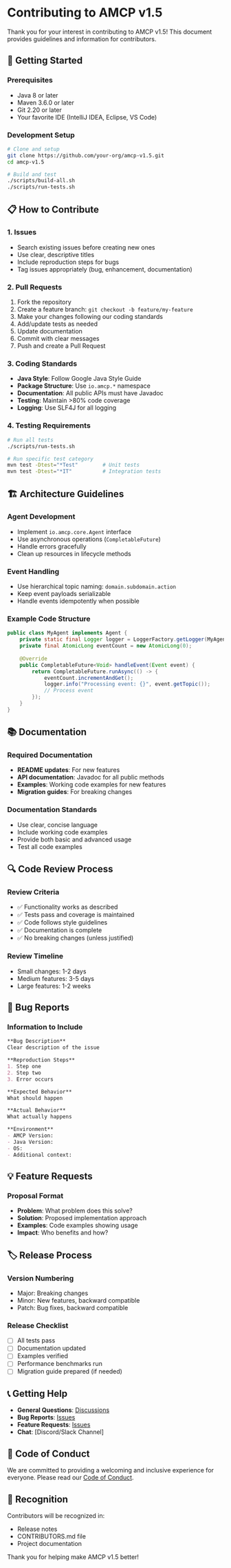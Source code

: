 # Contributing to AMCP v1.5

Thank you for your interest in contributing to AMCP v1.5! This document provides guidelines and information for contributors.

## 🚀 Getting Started

### Prerequisites
- Java 8 or later
- Maven 3.6.0 or later
- Git 2.20 or later
- Your favorite IDE (IntelliJ IDEA, Eclipse, VS Code)

### Development Setup
```bash
# Clone and setup
git clone https://github.com/your-org/amcp-v1.5.git
cd amcp-v1.5

# Build and test
./scripts/build-all.sh
./scripts/run-tests.sh
```

## 📋 How to Contribute

### 1. Issues
- Search existing issues before creating new ones
- Use clear, descriptive titles
- Include reproduction steps for bugs
- Tag issues appropriately (bug, enhancement, documentation)

### 2. Pull Requests
1. Fork the repository
2. Create a feature branch: `git checkout -b feature/my-feature`
3. Make your changes following our coding standards
4. Add/update tests as needed
5. Update documentation
6. Commit with clear messages
7. Push and create a Pull Request

### 3. Coding Standards
- **Java Style**: Follow Google Java Style Guide
- **Package Structure**: Use `io.amcp.*` namespace
- **Documentation**: All public APIs must have Javadoc
- **Testing**: Maintain >80% code coverage
- **Logging**: Use SLF4J for all logging

### 4. Testing Requirements
```bash
# Run all tests
./scripts/run-tests.sh

# Run specific test category
mvn test -Dtest="*Test"        # Unit tests
mvn test -Dtest="*IT"          # Integration tests
```

## 🏗️ Architecture Guidelines

### Agent Development
- Implement `io.amcp.core.Agent` interface
- Use asynchronous operations (`CompletableFuture`)
- Handle errors gracefully
- Clean up resources in lifecycle methods

### Event Handling
- Use hierarchical topic naming: `domain.subdomain.action`
- Keep event payloads serializable
- Handle events idempotently when possible

### Example Code Structure
```java
public class MyAgent implements Agent {
    private static final Logger logger = LoggerFactory.getLogger(MyAgent.class);
    private final AtomicLong eventCount = new AtomicLong(0);
    
    @Override
    public CompletableFuture<Void> handleEvent(Event event) {
        return CompletableFuture.runAsync(() -> {
            eventCount.incrementAndGet();
            logger.info("Processing event: {}", event.getTopic());
            // Process event
        });
    }
}
```

## 📚 Documentation

### Required Documentation
- **README updates**: For new features
- **API documentation**: Javadoc for all public methods
- **Examples**: Working code examples for new features
- **Migration guides**: For breaking changes

### Documentation Standards
- Use clear, concise language
- Include working code examples
- Provide both basic and advanced usage
- Test all code examples

## 🔍 Code Review Process

### Review Criteria
- ✅ Functionality works as described
- ✅ Tests pass and coverage is maintained
- ✅ Code follows style guidelines
- ✅ Documentation is complete
- ✅ No breaking changes (unless justified)

### Review Timeline
- Small changes: 1-2 days
- Medium features: 3-5 days  
- Large features: 1-2 weeks

## 🐛 Bug Reports

### Information to Include
```markdown
**Bug Description**
Clear description of the issue

**Reproduction Steps**
1. Step one
2. Step two
3. Error occurs

**Expected Behavior**
What should happen

**Actual Behavior**
What actually happens

**Environment**
- AMCP Version: 
- Java Version:
- OS: 
- Additional context:
```

## 💡 Feature Requests

### Proposal Format
- **Problem**: What problem does this solve?
- **Solution**: Proposed implementation approach
- **Examples**: Code examples showing usage
- **Impact**: Who benefits and how?

## 🏷️ Release Process

### Version Numbering
- Major: Breaking changes
- Minor: New features, backward compatible
- Patch: Bug fixes, backward compatible

### Release Checklist
- [ ] All tests pass
- [ ] Documentation updated
- [ ] Examples verified
- [ ] Performance benchmarks run
- [ ] Migration guide prepared (if needed)

## 📞 Getting Help

- **General Questions**: [Discussions](https://github.com/your-org/amcp-v1.5/discussions)
- **Bug Reports**: [Issues](https://github.com/your-org/amcp-v1.5/issues)
- **Feature Requests**: [Issues](https://github.com/your-org/amcp-v1.5/issues)
- **Chat**: [Discord/Slack Channel]

## 📄 Code of Conduct

We are committed to providing a welcoming and inclusive experience for everyone. Please read our [Code of Conduct](CODE_OF_CONDUCT.md).

## 🙏 Recognition

Contributors will be recognized in:
- Release notes
- CONTRIBUTORS.md file
- Project documentation

Thank you for helping make AMCP v1.5 better!
